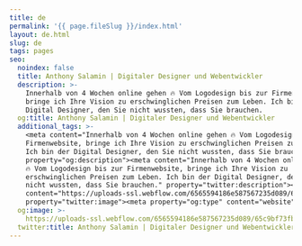 ```yaml
---
title: de
permalink: '{{ page.fileSlug }}/index.html'
layout: de.html
slug: de
tags: pages
seo:
  noindex: false
  title: Anthony Salamin | Digitaler Designer und Webentwickler
  description: >-
    Innerhalb von 4 Wochen online gehen 🔥 Vom Logodesign bis zur Firmenwebsite,
    bringe ich Ihre Vision zu erschwinglichen Preisen zum Leben. Ich bin der
    Digital Designer, den Sie nicht wussten, dass Sie brauchen.
  og:title: Anthony Salamin | Digitaler Designer und Webentwickler
  additional_tags: >-
    <meta content="Innerhalb von 4 Wochen online gehen 🔥 Vom Logodesign bis zur
    Firmenwebsite, bringe ich Ihre Vision zu erschwinglichen Preisen zum Leben.
    Ich bin der Digital Designer, den Sie nicht wussten, dass Sie brauchen."
    property="og:description"><meta content="Innerhalb von 4 Wochen online gehen
    🔥 Vom Logodesign bis zur Firmenwebsite, bringe ich Ihre Vision zu
    erschwinglichen Preisen zum Leben. Ich bin der Digital Designer, den Sie
    nicht wussten, dass Sie brauchen." property="twitter:description"><meta
    content="https://uploads-ssl.webflow.com/6565594186e587567235d089/65c9bf73fbd9a7a57f3b9730_opengraph%20de.jpg"
    property="twitter:image"><meta property="og:type" content="website">
  og:image: >-
    https://uploads-ssl.webflow.com/6565594186e587567235d089/65c9bf73fbd9a7a57f3b9730_opengraph%20de.jpg
  twitter:title: Anthony Salamin | Digitaler Designer und Webentwickler
---
```



